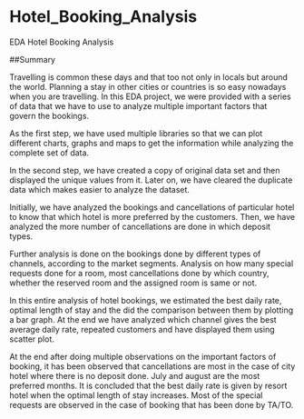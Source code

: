 # Hotel_Booking_Analysis

EDA Hotel Booking Analysis

##Summary

Travelling is common these days and that too not only in locals but around the world. Planning a stay in other cities or countries is so easy nowadays when you are travelling. In this EDA project, we were provided with a series of data that we have to use to analyze multiple important factors that govern the bookings.

As the first step, we have used multiple libraries so that we can plot different charts, graphs and maps to get the information while analyzing the complete set of data.

In the second step, we have created a copy of original data set and then displayed the unique values from it. Later on, we have cleared the duplicate data which makes easier to analyze the dataset.

Initially, we have analyzed the bookings and cancellations of particular hotel to know that which hotel is more preferred by the customers. Then, we have analyzed the more number of cancellations are done in which deposit types.

Further analysis is done on the bookings done by different types of channels, according to the market segments. Analysis on how many special requests done for a room, most cancellations done by which country, whether the reserved room and the assigned room is same or not.

In this entire analysis of hotel bookings, we estimated the best daily rate, optimal length of stay and the did the comparison between them by plotting a bar graph. At the end we have analyzed which channel gives the best average daily rate, repeated customers and have displayed them using scatter plot.

At the end after doing multiple observations on the important factors of booking, it has been observed that cancellations are most in the case of city hotel where there is no deposit done. July and august are the most preferred months. It is concluded that the best daily rate is given by resort hotel when the optimal length of stay increases. Most of the special requests are observed in the case of booking that has been done by TA/TO.
